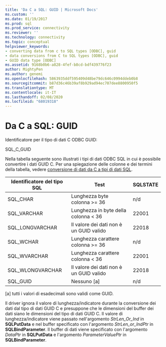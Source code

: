 ```yaml
---
title: 'Da C a SQL: GUID | Microsoft Docs'
ms.custom: ''
ms.date: 01/19/2017
ms.prod: sql
ms.prod_service: connectivity
ms.reviewer: ''
ms.technology: connectivity
ms.topic: conceptual
helpviewer_keywords:
- converting data from c to SQL types [ODBC], guid
- data conversions from C to SQL types [ODBC], guid
- GUID data type [ODBC]
ms.assetid: 9168b0b6-a828-4fef-b8cd-bdf439776f23
author: MightyPen
ms.author: genemi
ms.openlocfilehash: 5863935ddf595409d48be79dc646c0994ddeb0b8
ms.sourcegitcommit: b87d36c46b39af8b929ad94ec707dee8800950f5
ms.translationtype: MT
ms.contentlocale: it-IT
ms.lasthandoff: 02/08/2020
ms.locfileid: "68019318"
---
```

# <a name="c-to-sql-guid"></a>Da C a SQL: GUID
Identificatore per il tipo di dati C ODBC GUID:  
  
 SQL_C_GUID  
  
 Nella tabella seguente sono illustrati i tipi di dati ODBC SQL in cui è possibile convertire i dati GUID C. Per una spiegazione delle colonne e dei termini della tabella, vedere [conversione di dati da C a tipi di dati SQL](../../../odbc/reference/appendixes/converting-data-from-c-to-sql-data-types.md).  
  
|Identificatore del tipo SQL|Test|SQLSTATE|  
|-------------------------|----------|--------------|  
|SQL_CHAR|Lunghezza byte colonna >= 36|n/d|  
|SQL_VARCHAR|Lunghezza in byte della colonna < 36|22001|  
|SQL_LONGVARCHAR|Il valore dei dati non è un GUID valido|22018|  
|SQL_WCHAR|Lunghezza carattere colonna >= 36|n/d|  
|SQL_WVARCHAR|Lunghezza carattere colonna < 36|22001|  
|SQL_WLONGVARCHAR|Il valore dei dati non è un GUID valido|22018|  
|SQL_GUID|Nessuno [a]|n/d|  
  
 [a] tutti i valori di esadecimali sono validi come GUID.  
  
 Il driver ignora il valore di lunghezza/indicatore durante la conversione dei dati dal tipo di dati GUID C e presuppone che le dimensioni del buffer dei dati siano le dimensioni del tipo di dati GUID C. Il valore di lunghezza/indicatore viene passato nell'argomento *StrLen_Or_Ind* in **SQLPutData** e nel buffer specificato con l'argomento *StrLen_or_IndPtr* in **SQLBindParameter**. Il buffer di dati viene specificato con l'argomento *DataPtr* in **SQLPutData** e l'argomento *ParameterValuePtr* in **SQLBindParameter**.
